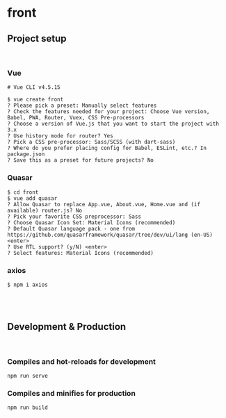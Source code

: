 # front

## Project setup
<br/>

### Vue
```
# Vue CLI v4.5.15

$ vue create front
? Please pick a preset: Manually select features
? Check the features needed for your project: Choose Vue version, Babel, PWA, Router, Vuex, CSS Pre-processors
? Choose a version of Vue.js that you want to start the project with 3.x
? Use history mode for router? Yes
? Pick a CSS pre-processor: Sass/SCSS (with dart-sass)
? Where do you prefer placing config for Babel, ESLint, etc.? In package.json
? Save this as a preset for future projects? No
```

### Quasar
```
$ cd front
$ vue add quasar
? Allow Quasar to replace App.vue, About.vue, Home.vue and (if available) router.js? No
? Pick your favorite CSS preprocessor: Sass
? Choose Quasar Icon Set: Material Icons (recommended)
? Default Quasar language pack - one from https://github.com/quasarframework/quasar/tree/dev/ui/lang (en-US) <enter>
? Use RTL support? (y/N) <enter>
? Select features: Material Icons (recommended)
```

### axios
```
$ npm i axios
```
<br/><br/>

## Development & Production
<br/>

### Compiles and hot-reloads for development
```
npm run serve
```

### Compiles and minifies for production
```
npm run build
```
